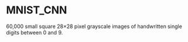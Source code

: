 # MNIST_CNN
60,000 small square 28×28 pixel grayscale images of handwritten single digits between 0 and 9.
